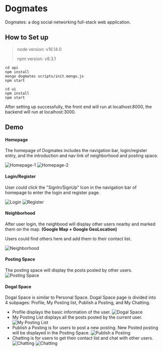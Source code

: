 # Dogmates
Dogmates: a dog social networking full-stack web application.

## How to Set up
> node version: v16.14.0
> 
> npm version: v8.3.1
> 

```shell
cd api
npm install
mongo dogmates scripts/init.mongo.js
npm start

cd ui
npm install
npm start
```

After setting up successfully, the front end will run at localhost:8000, the backend will run at localhost:3000.

## Demo
#### Homepage
The homepage of Dogmates includes the navigation bar, login/register entry, and the introduction and nav link of neighborhood and posting space.

![Homepage-1](demo/homepage-1.png)
![Homepage-2](demo/homepage-2.png)

#### Login/Register
User could click the "SignIn/SignUp" Icon in the navigation bar of homepage to enter the login and register page.

![Login](demo/login.png)
![Register](demo/register.png)

#### Neighborhood
After user login, the neighbood will display other users nearby and marked them on the map. **(Google Map + Google GeoLocation)**

Users could find others here and add them to their contact list.

![Neighborhood](demo/neighborhood.png)

#### Posting Space
The posting space will display the posts posted by other users.
![Posting Space](demo/posting-space.png)

#### Dogal Space
Dogal Space is similar to Personal Space. Dogal Space page is divided into 4 subpages: Profile, My Posting list, Publish a Posting, and My Chatting.

- Profile displays the basic information of the user.
![Dogal Space](demo/profile.png)
- My Posting List displays all the posts posted by the current user.
![My Posting List](demo/my-posting.png)
- Publish a Posting is for users to post a new posting. New Posted posting will be displayed in the Posting Space.
![Publish a Posting](demo/publish-posting.png)
- Chatting is for users to get their contact list and chat with other users.
![Chatting](demo/chatting-1.png)
![Chatting](demo/chatting-2.png)